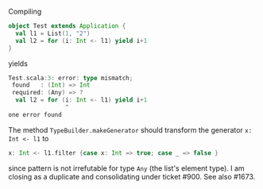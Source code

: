 Compiling
```scala
object Test extends Application {
  val l1 = List(1, "2")
  val l2 = for (i: Int <- l1) yield i+1
}
```

yields
```scala
Test.scala:3: error: type mismatch;
 found   : (Int) => Int
 required: (Any) => ?
  val l2 = for (i: Int <- l1) yield i+1
                ^
one error found
```

The method `TypeBuilder.makeGenerator` should transform the generator `x: Int <- l1` to
```scala
x: Int <- l1.filter {case x: Int => true; case _ => false }
```
since pattern is not irrefutable for type `Any` (the list's element type).
I am closing as a duplicate and consolidating under ticket #900.  See also #1673.
